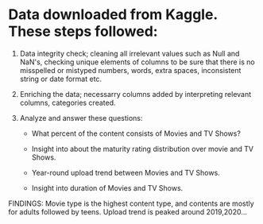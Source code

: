 # Data downloaded from Kaggle. These steps followed:
1. Data integrity check; cleaning all irrelevant values such as Null and NaN's, checking unique elements of columns to be sure that there is no misspelled or mistyped numbers, words, extra spaces, inconsistent string or date format etc.
2. Enriching the data; necessarry columns added by interpreting relevant columns, categories created.
3. Analyze and answer these questions:

    * What percent of the content consists of Movies and TV Shows?

    * Insight into about the maturity rating distribution over movie and TV Shows.

    * Year-round upload trend between Movies and TV Shows.

    * Insight into duration of Movies and TV Shows.   

FINDINGS: Movie type is the highest content type, and contents are mostly for adults followed by teens. Upload trend is peaked around 2019,2020...
